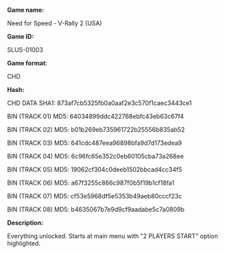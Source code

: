 ﻿**Game name:**

Need for Speed - V-Rally 2 (USA)

**Game ID:**

SLUS-01003

**Game format:**

CHD

**Hash:**

CHD DATA SHA1: 873af7cb5325fb0a0aaf2e3c570f1caec3443ce1

BIN (TRACK 01) MD5: 64034899ddc422768ebfc43eb63c67f4

BIN (TRACK 02) MD5: b01b269eb735961722b25556b835ab52

BIN (TRACK 03) MD5: 641cdc487eea96898bfa9d7d173edea9

BIN (TRACK 04) MD5: 6c96fc65e352c0eb60105cba73a268ee

BIN (TRACK 05) MD5: 19062cf304c0deeb1502bbcad4cc34f5

BIN (TRACK 06) MD5: a67f3255c866c987f0b5f19b1cf18fa1

BIN (TRACK 07) MD5: cf53e5968df5e5353b49aeb80cccf23c

BIN (TRACK 08) MD5: b4635067b7e9d9cf9aadabe5c7a0809b

**Description:**

Everything unlocked. Starts at main menu with "2 PLAYERS START" option highlighted.